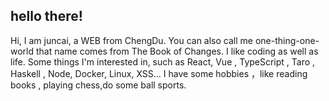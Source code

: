 ## hello there!
Hi, I am juncai, a WEB from ChengDu. You can also call me one-thing-one-world that name comes from The Book of Changes. I like coding as well as life. Some things I'm interested in, such as React, Vue , TypeScript , Taro , Haskell ,  Node, Docker, Linux, XSS... I have some hobbies ，like reading books , playing chess,do some ball sports.
